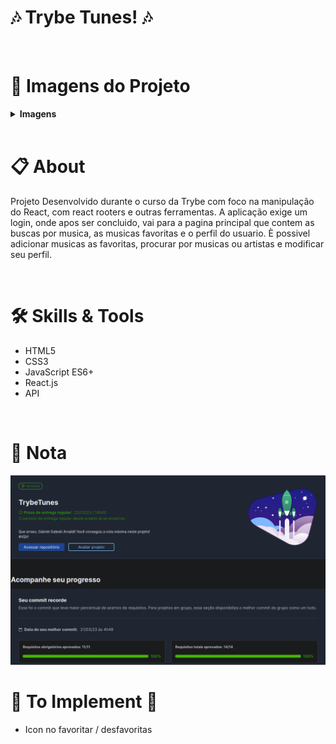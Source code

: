 # :notes: Trybe Tunes! :notes:

<br>

# :camera_flash: Imagens do Projeto

<details>
  <summary><strong>Imagens</strong></summary><br />
  
  <img width="800" alt="Imagem pagina de login" src="./imageReadme/login.png">
  <img width="800" alt="Imagem pagina wallet" src="./imageReadme/main.png">

</details>

<br>

# :clipboard: About
Projeto Desenvolvido durante o curso da Trybe com foco na manipulação do React, com react rooters e outras ferramentas. A aplicação exige um login, onde apos ser concluido, vai para a pagina principal que contem as buscas por musica, as musicas favoritas e o perfil do usuario. È possivel adicionar musicas as favoritas, procurar por musicas ou artistas e modificar seu perfil.


<br>

# :hammer_and_wrench: Skills & Tools

- HTML5
- CSS3
- JavaScript ES6+
- React.js
- API

<br>

# :scroll: Nota

<img width="700" alt="Imagem pagina wallet" src="./imageReadme/nota.png">
 
# :construction: To Implement :construction:

- Icon no favoritar / desfavoritas
